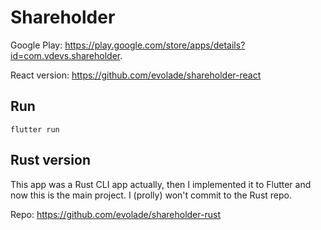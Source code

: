 # Shareholder
Google Play: https://play.google.com/store/apps/details?id=com.vdevs.shareholder. 

React version: https://github.com/evolade/shareholder-react
## Run
```
flutter run
```
## Rust version

This app was a Rust CLI app actually, then I implemented it to Flutter and now this is the main project. I (prolly) won't commit to the Rust repo.  
  
Repo: https://github.com/evolade/shareholder-rust
